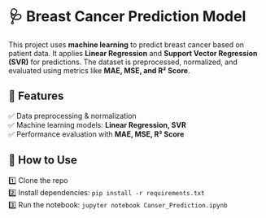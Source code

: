 # 🩺 Breast Cancer Prediction Model  

This project uses **machine learning** to predict breast cancer based on patient data. It applies **Linear Regression** and **Support Vector Regression (SVR)** for predictions. The dataset is preprocessed, normalized, and evaluated using metrics like **MAE, MSE, and R² Score**.  

## 🔹 Features  
✅ Data preprocessing & normalization  
✅ Machine learning models: **Linear Regression, SVR**  
✅ Performance evaluation with **MAE, MSE, R² Score**  

## 🔹 How to Use  
1️⃣ Clone the repo  
2️⃣ Install dependencies: `pip install -r requirements.txt`  
3️⃣ Run the notebook: `jupyter notebook Canser_Prediction.ipynb`  
